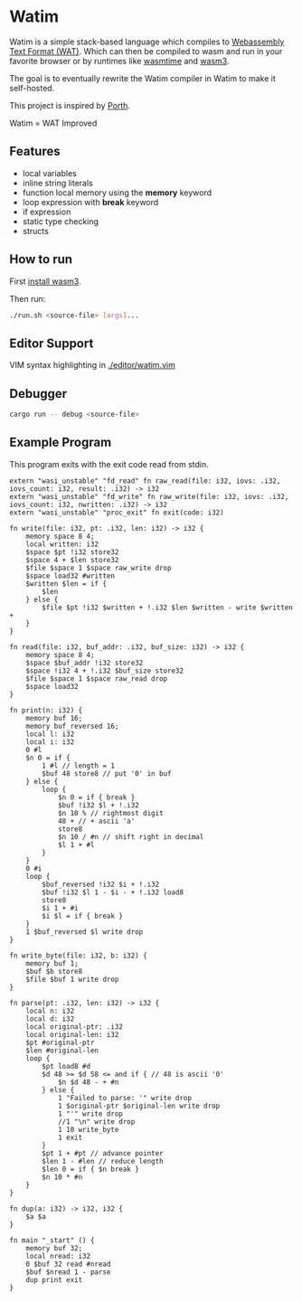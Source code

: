 # Watim 

Watim is a simple stack-based language which compiles to [Webassembly Text Format (WAT)](https://developer.mozilla.org/en-US/docs/WebAssembly/Understanding_the_text_format).
Which can then be compiled to wasm and run in your favorite browser or by runtimes like [wasmtime](https://github.com/bytecodealliance/wasmtime) and [wasm3](https://github.com/wasm3/wasm3).

The goal is to eventually rewrite the Watim compiler in Watim to make it self-hosted.

This project is inspired by [Porth](https://gitlab.com/tsoding/porth).

Watim = WAT Improved

## Features
- local variables
- inline string literals
- function local memory using the **memory** keyword
- loop expression with **break** keyword
- if expression
- static type checking
- structs

## How to run
First [install wasm3](https://github.com/wasm3/wasm3/blob/main/docs/Installation.md).

Then run:
```bash
./run.sh <source-file> [args]...
```

## Editor Support
VIM syntax highlighting in [./editor/watim.vim](https://github.com/Blugatroff/watim/tree/main/editor/watim.vim)

## Debugger
```bash
cargo run -- debug <source-file>
```

## Example Program
This program exits with the exit code read from stdin.
```
extern "wasi_unstable" "fd_read" fn raw_read(file: i32, iovs: .i32, iovs_count: i32, result: .i32) -> i32
extern "wasi_unstable" "fd_write" fn raw_write(file: i32, iovs: .i32, iovs_count: i32, nwritten: .i32) -> i32
extern "wasi_unstable" "proc_exit" fn exit(code: i32)

fn write(file: i32, pt: .i32, len: i32) -> i32 {
    memory space 8 4;
    local written: i32
    $space $pt !i32 store32
    $space 4 + $len store32
    $file $space 1 $space raw_write drop
    $space load32 #written
    $written $len = if {
        $len
    } else {
        $file $pt !i32 $written + !.i32 $len $written - write $written +
    }
}

fn read(file: i32, buf_addr: .i32, buf_size: i32) -> i32 {
    memory space 8 4;
    $space $buf_addr !i32 store32 
    $space !i32 4 + !.i32 $buf_size store32 
    $file $space 1 $space raw_read drop
    $space load32
}

fn print(n: i32) {
    memory buf 16;
    memory buf_reversed 16;
    local l: i32
    local i: i32
    0 #l
    $n 0 = if {
        1 #l // length = 1
        $buf 48 store8 // put '0' in buf
    } else {
        loop {
            $n 0 = if { break }
            $buf !i32 $l + !.i32
            $n 10 % // rightmost digit
            48 + // + ascii 'a'
            store8
            $n 10 / #n // shift right in decimal
            $l 1 + #l
        }
    }
    0 #i
    loop {
        $buf_reversed !i32 $i + !.i32
        $buf !i32 $l 1 - $i - + !.i32 load8
        store8
        $i 1 + #i
        $i $l = if { break }
    }
    1 $buf_reversed $l write drop
}

fn write_byte(file: i32, b: i32) {
    memory buf 1;
    $buf $b store8
    $file $buf 1 write drop
}

fn parse(pt: .i32, len: i32) -> i32 {
    local n: i32
    local d: i32
    local original-ptr: .i32
    local original-len: i32
    $pt #original-ptr
    $len #original-len
    loop {
        $pt load8 #d
        $d 48 >= $d 58 <= and if { // 48 is ascii '0'
            $n $d 48 - + #n
        } else {
            1 "Failed to parse: '" write drop
            1 $original-ptr $original-len write drop
            1 "'" write drop
            //1 "\n" write drop
            1 10 write_byte
            1 exit
        }
        $pt 1 + #pt // advance pointer
        $len 1 - #len // reduce length
        $len 0 = if { $n break }
        $n 10 * #n
    }
}

fn dup(a: i32) -> i32, i32 {
    $a $a
}

fn main "_start" () {
    memory buf 32;
    local nread: i32
    0 $buf 32 read #nread
    $buf $nread 1 - parse
    dup print exit
}
```
